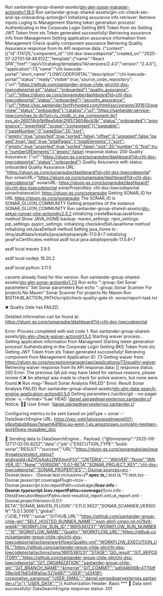 Run santander-group-shared-assets/gln-alm-sonar-manager-action@v1.16.0
Run santander-group-shared-assets/gln-cm-check-sec-and-qa-onboarding-action@v1
Initializing assurance info retriever: Retrieve inputs 
Loging to Management
Starting token generation process!
Authenticating in the Corporate Login
Getting BKS Token from sts
Getting JWT Token from sts
Token generated successfully!
Retrieving assurance info from Management
Getting application assurance information from Management
Check quality component assurance
Retrieving Quality Assurance response from its API
response.data: {"content":[{"id":174125,"component_id":"chl-dss-lowcodeportal","created_on":"2025-07-22T01:59:48.812Z","template":{"name":"React SPA","href":"/api/v1/catalog/templates/14/versions/2.4.0","version":"2.4.0"},"application":73,"name":"chl-lowcode-portal","short_name":"LOWCODEPORTAL","description":"chl-lowcode-portal","status":"ready","visible":true,"source_code_repository":{"url":"https://github.com/santander-group-chile-gln/chl-dss-lowcodeportal.git","status":"onboarded"},"quality_assurance":{"url":"https://gluon.gs.corp/sonarqube/dashboard?id=chl-dss-lowcodeportal","status":"onboarded"},"security_assurance":{"url":"https://ssc.santander.fortifyhosted.com/html/ssc/version/301613/overview","status":"onboarded"},"catalog":{"url":"https://santander.service-now.com/nav_to.do?uri=/u_cmdb_ci_sw_component.do?sys_id=260f74cb1bf6ea54dc2f6573604bcb3b","status":"onboarded"},"provenance":"greenfield","scope":"component"}],"pageable":{"pageNumber":0,"pageSize":20,"sort":{"empty":true,"unsorted":true,"sorted":false},"offset":0,"unpaged":false,"paged":true},"last":true,"totalPages":1,"totalElements":1,"sort":{"empty":true,"unsorted":true,"sorted":false},"size":20,"number":0,"first":true,"numberOfElements":1,"empty":false}
response.status: 200
Quality Assurance: {"url":"https://gluon.gs.corp/sonarqube/dashboard?id=chl-dss-lowcodeportal","status":"onboarded"}
Quality Assurance with status: onboarded
Quality Assurance URL: "https://gluon.gs.corp/sonarqube/dashboard?id=chl-dss-lowcodeportal"
Run sonarURL="https://gluon.gs.corp/sonarqube/dashboard?id=chl-dss-lowcodeportal"
sonarURL: https://gluon.gs.corp/sonarqube/dashboard?id=chl-dss-lowcodeportal
sonarProjectKey: chl-dss-lowcodeportal
sonarInstanceUrl: https://gluon.gs.corp/sonarqube
Getting SONAR_ID for URL https://gluon.gs.corp/sonarqube
The SONAR_ID is SONAR_GLUON_COMMUNITY
Getting properties of the instance SONAR_GLUON_COMMUNITY
Run santander-group-shared-assets/gln-setup-runner-ohe-action@v2.0.2
initializing createBackupJavaHome method
Show JAVA_HOME backup: 
maven_settings: 
npm_settings: 
pip_settings: 
pypirc_settings: 
initializing checkAndSetJavaHome method
initializing setJavaDefault method
Setting java_home to : /tmp/asdfdata/installs/java/adoptopenjdk-17.0.8+7
initializing javaFixCertificates method
asdf local java adoptopenjdk-17.0.8+7

asdf local maven 3.9.5

asdf local nodejs 18.20.2

asdf local python 3.11.5

cacerts already fixed for this version.
Run santander-group-shared-assets/gln-alm-sonar-action@v1.7.0
Run echo "::group::Set Sonar parameters"
Set Sonar parameters
Run echo "::group::Sonar Scanner For projects No Maven"
Sonar Scanner For projects No Maven
Run $GITHUB_ACTION_PATH/script/check-quality-gate.sh .sonar/report-task.txt

✖ Quality Gate has FAILED.

Detailed information can be found at: https://gluon.gs.corp/sonarqube/dashboard?id=chl-dss-lowcodeportal

Error: Process completed with exit code 1.
Run santander-group-shared-assets/gln-alm-check-waiver-action@1.5.0
Starting waiver process...
Getting application information from Managment
Starting token generation process!
Authenticating in the Corporate Login
Getting BKS Token from sts
Getting JWT Token from sts
Token generated successfully!
Retrieving component from Management
Application ID: 73
Getting waiver from: https://gluon.gs.corp/exceptionmanager/api/applications/73/quality-waiver
Retrieving waiver response from its API
response.data: []
response.status: 200
Error: 
The previous QA job may have failed for various reasons, please review it.❌
An attempt was made to check for active waivers, but none were found.❌
Run msg="Result Sonar Analysis FAILED"
Error: Result Sonar Analysis FAILED
Run santander-group-shared-assets/gln-alm-data-search-engine-application-action@1.5.0
Getting parameters
/usr/bin/git --no-pager show -s --format='%ae' HEAD
'daniel.sierpe@servexternos.santander.cl'
Notice: 👨‍💻 User Email: 'daniel.sierpe@servexternos.santander.cl'

Configuring metrics to be sent based on jobType = sonar
✅ DataSearchEngine URL: https://vpc-sgtp1airopsopsglngene001-x6ppfabqb6pap7telaeh64f6hq.eu-west-1.es.amazonaws.com/alm-nextgen-workflows-reusable/_doc

🚀 Sending data to DataSearchEngine... 
Payload: {"@timestamp":"2025-08-12T17:02:00.825Z","data":{"job":{"EXECUTION_TYPE":"build-sonar","RESULT":"success","URL":"https://gluon.gs.corp/sonarqube/api/qualitygates/project_status?analysisId=AZifOsAqkz2NlXmvnF5V","CRITERIA":"","WAIVER":"None","WAIVER_ID":"None","VERSION":"0.0.1-BETA","SONAR_PROJECT_KEY":"chl-dss-lowcodeportal","SONAR_PROPERTIES":"-Dsonar.sources=src -Dsonar.tests=. -Dsonar.test.inclusions=**/*.spec.ts,**/*.test.ts,**/*.test.tsx -Dsonar.javascript.coveragePlugin=lcov -Dsonar.javascript.lcov.reportPath=coverage/**/lcov.info -Dsonar.typescript.lcov.reportPaths=coverage/**/lcov.info -DtestExecutionReportPaths=test-result/ut_report.xml,ut_report.xml -Dsonar.projectVersion=0.0.1-BETA","SONAR_MAVEN_PLUGIN":"3.11.0.3922","SONAR_SCANNER_VERSION":"5.0.1.3006"},"global":{"JOB_TYPE":"sonar","GITHUB_URL":"https://github.com/santander-group-chile-gln","SELF_HOSTED_RUNNER_NAME":"npm-alm1-cmpn-rd-m79x9-wdd4j","WORKFLOW_RUN_ID":"16915361231","WORKFLOW_RUN_NUMBER":"16","WORKFLOW_NAME":"Quality","WORKFLOW_URL":"https://github.com/santander-group-chile-gln/chl-dss-lowcodeportal/actions/workflows/Quality.yml","WORKFLOW_EXECUTION_URL":"https://github.com/santander-group-chile-gln/chl-dss-lowcodeportal/actions/runs/16915361231","STAGE":"QG_result","GIT_REPOSITORY":"https://github.com/santander-group-chile-gln/chl-dss-lowcodeportal","GIT_ORGANIZATION":"santander-group-chile-gln","GIT_BRANCH_NAME":"4/merge","GIT_COMMIT":"ad0d4b568c4770df39ecb67b6349fa0ac327e987","USER":"id34181-corporativo_sangroup","USER_EMAIL":"'daniel.sierpe@servexternos.santander.cl'\n"},"USER_DATA":""}}
Authorization Header: Basic ***
🎉 Data sent successfully!
DataSearchEngine response status: 201
